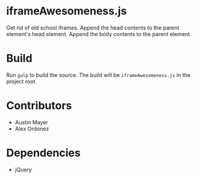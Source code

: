 # iframeAwesomeness.js

Get rid of old school iframes.
Append the head contents to the parent element's head element.
Append the body contents to the parent element.

# Build

Run `gulp` to build the source. The build will be `iframeAwesomeness.js` in the project root.

# Contributors

* Austin Mayer
* Alex Ordonez

# Dependencies

* jQuery


